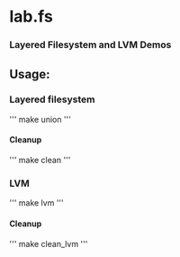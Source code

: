 # lab.fs
### Layered Filesystem and LVM Demos

## Usage:

### Layered filesystem
'''
make union
'''

#### Cleanup
'''
make clean
'''

### LVM
'''
make lvm
'''

#### Cleanup
'''
make clean_lvm
'''

